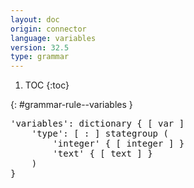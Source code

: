 ```yaml
---
layout: doc
origin: connector
language: variables
version: 32.5
type: grammar
---
```


1. TOC
{:toc}


{: #grammar-rule--variables }
<div class="language-js highlighter-rouge">
<div class="highlight">
<pre class="highlight language-js code-custom">
'<span class="token string">variables</span>': dictionary { [ <span class="token operator">var</span> ]
	'<span class="token string">type</span>': [ <span class="token operator">:</span> ] stategroup (
		'<span class="token string">integer</span>' { [ <span class="token operator">integer</span> ] }
		'<span class="token string">text</span>' { [ <span class="token operator">text</span> ] }
	)
}
</pre>
</div>
</div>
